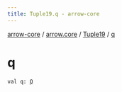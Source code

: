 ```yaml
---
title: Tuple19.q - arrow-core
---
```


[arrow-core](../../index.html) / [arrow.core](../index.html) / [Tuple19](index.html) / [q](./q.html)

# q

`val q: `[`Q`](index.html#Q)